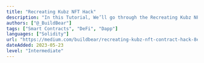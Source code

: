 ```yaml
---
title: "Recreating Kubz NFT Hack"
description: "In this Tutorial, We’ll go through the Recreating Kubz NFT Hack."
authors: ["@_BuildBear"]
tags: ["Smart Contracts", "DeFi", "Dapp"]
languages: ["Solidity"]
url: "https://medium.com/buildbear/recreating-kubz-nft-contract-hack-8eef73ff0878"
dateAdded: 2023-05-23
level: "Intermediate"
---
```

